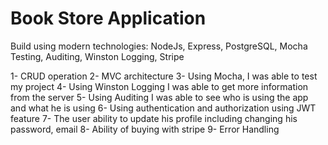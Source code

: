 # Book Store Application

Build using modern technologies: NodeJs, Express, PostgreSQL, Mocha Testing, Auditing, Winston Logging, Stripe

  1-	CRUD operation 
  2-	MVC architecture
  3-	Using Mocha, I was able to test my project
  4-	Using Winston Logging I was able to get more information from the server
  5-	Using Auditing I was able to see who is using the app and what he is using
  6-	Using authentication and authorization using JWT feature
  7-	The user ability to update his profile including changing his password, email
  8-	Ability of buying with stripe
  9-	Error Handling
